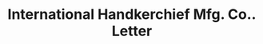 ---
doi: 10.7916/D8D5201P
date_other: '1912'
date_other_textual: '1912'
form: correspondence
genre:
- Letters (correspondence)
name:
- International Handkerchief Mfg. Co.
object_in_context_url: https://biggert.cul.columbia.edu/items/view/ave_biggert_01022
subject_hierarchical_geographic:
- New York, New York, United States
subject_name:
- International Handkerchief Mfg. Co.
title: International Handkerchief Mfg. Co.. Letter
sort_title: International Handkerchief Mfg. Co.. Letter
call_number: ave_biggert_01022
coordinates:
- 40.71277777777778,-74.00583333333333
pid: ave_biggert_01022
identifiers: ave_biggert_01022
thumbnail: https://derivativo-3.library.columbia.edu/iiif/2/ldpd:344289/full/!256,256/0/native.jpg
permalink: "/items/ave_biggert_01022/"
layout: iiif-image-page
---
